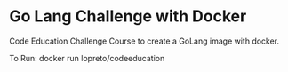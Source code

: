# Go Lang Challenge with Docker

Code Education Challenge Course to create a GoLang image with docker.

To Run: 
docker run lopreto/codeeducation
